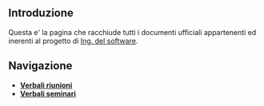 ## Introduzione
Questa e' la pagina che racchiude tutti i documenti ufficiali appartenenti ed inerenti al progetto di [Ing. del software](https://didattica.unipd.it/off/2018/LT/SC/SC1167/000ZZ/SCP4065580/N0).

## Navigazione 

- **[Verbali riunioni](https://github.com/DPCMGroup/dpcm2077-docs/blob/develop/Verbali-riunioni/Lista-riunioni.md)**
- **[Verbali seminari](https://github.com/DPCMGroup/dpcm2077-docs/blob/develop/Verbali-seminari/Lista-seminari.md)**
